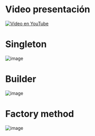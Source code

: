 # Video presentación

[![Video en YouTube](https://img.youtube.com/vi/33sbfq7myNE/0.jpg)](https://www.youtube.com/watch?v=33sbfq7myNE "Haz clic para ver el video")

# Singleton
![image](https://github.com/AndresMoreta20/Design-Patterns/assets/61909582/eb28e465-40bb-46a6-8334-01f4fda58526)

# Builder

![image](https://github.com/AndresMoreta20/Design-Patterns/assets/61909582/883b8b3e-5627-4222-b11c-82dcb0e64330)

# Factory method

![image](https://github.com/AndresMoreta20/Design-Patterns/assets/61909582/44be29aa-4aca-422f-a091-a91702cf5edf)

